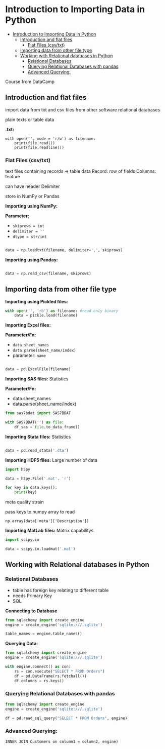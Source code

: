 # Introduction to Importing Data in Python
- [Introduction to Importing Data in Python](#introduction-to-importing-data-in-python)
  - [Introduction and flat files](#introduction-and-flat-files)
    - [Flat Files (csv/txt)](#flat-files-csvtxt)
  - [Importing data from other file type](#importing-data-from-other-file-type)
  - [Working with Relational databases in Python](#working-with-relational-databases-in-python)
    - [Relational Databases](#relational-databases)
    - [Querying Relational Databases with pandas](#querying-relational-databases-with-pandas)
    - [Advanced Querying:](#advanced-querying)

Course from DataCamp

## Introduction and flat files

import data from txt and csv
files from other software
relational databases

plain texts or table data

**.txt:**
```
with open('', mode = 'r/w') as filename:
    print(file.read())
    print(file.readline())

```

### Flat Files (csv/txt)
text files containing records -> table data
Record: row of fields
Columns: feature

can have header
Delimiter

store in NumPy or Pandas

**Importing using NumPy:**

**Parameter:**
- `skiprows = int`
- `delimiter = ''`
- `dtype = str/int`

```python

data = np.loadtxt(filename, delimiter=',', skiprows)

```


**Importing using Pandas:**

```python

data = np.read_csv(filename, skiprows)

```

## Importing data from other file type

**Importing using Pickled files:**
```python
with open('', 'rb') as filename: #read only binary
    data = pickle.load(filename)

```

**Importing Excel files:**

**Parameter/Fn:**
- `data.sheet_names`
- `data.parse(sheet_name/index)`
- parameter: `name`
  
```python

data = pd.ExcelFile(filename)

```

**Importing SAS files:**
Statistics

**Parameter/Fn:**
- data.sheet_names
- data.parse(sheet_name/index)

```python
from sas7bdat import SAS7BDAT

with SAS7BDAT('') as file:
    df_sas = file.to_data_frame()
```

**Importing Stata files:**
Statistics

```python

data = pd.read_stata('.dta')
```

**Importing HDF5 files:**
Large number of data

```python
import h5py

data = h5py.File('.mat'. 'r')

for key in data.keys():
    print(key)
```
meta
quality
strain

pass keys to numpy array to read

`np.array(data['meta']['Description'])`

**Importing MatLab files:**
Matrix capabilitys

```python
import scipy.io

data = scipy.io.loadmat('.mat')
```

## Working with Relational databases in Python

### Relational Databases
- table has foreign key relating to different table
- needs Primary Key
- SQL

**Connecting to Database**

```python
from sqlachemy import create_engine
engine = create_engine('sqlite:///.sqlite')

table_names = engine.table_names()

```

**Querying Data:**

```python
from sqlalchemy import create_engine
engine = create_engine('sqlite:///.sqlite')

with engine.connect() as con:
    rs = con.execute("SELECT * FROM Orders")
    df = pd.DataFrame(rs.fetchall())
    df.columns = rs.keys()

```

### Querying Relational Databases with pandas

```python
from sqlachemy import create_engine
engine = create_engine('sqlite:///.sqlite')

df = pd.read_sql_query("SELECT * FROM Orders", engine)

```

### Advanced Querying:
 `INNER JOIN Customers on column1 = column2, engine)`

